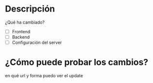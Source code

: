 # Descripción

¿Qué ha cambiado?

-[ ] Frontend
-[ ] Backend
-[ ] Configuración del server

# ¿Cómo puede probar los cambios?

en qué url y forma puedo ver el update
